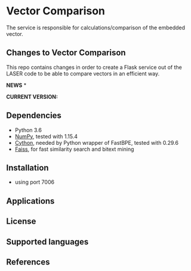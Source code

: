 # Vector Comparison

The service is responsible for calculations/comparison of the embedded vector. 

## Changes to Vector Comparison
This repo contains changes in order to create a Flask service out of the LASER code to be able to compare vectors in an efficient way.

**NEWS**
* 

**CURRENT VERSION:**


## Dependencies
* Python 3.6
* [NumPy](http://www.numpy.org/), tested with 1.15.4
* [Cython](https://pypi.org/project/Cython/), needed by Python wrapper of FastBPE, tested with 0.29.6
* [Faiss](https://github.com/facebookresearch/faiss), for fast similarity search and bitext mining

## Installation
* using port 7006

## Applications

## License

## Supported languages

## References
